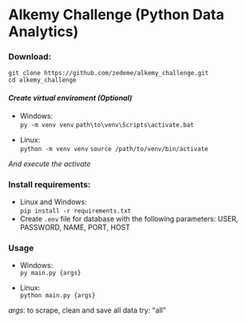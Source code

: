# **Alkemy Challenge (Python Data Analytics)**

### **Download**:
  `git clone https://github.com/zedeme/alkemy_challenge.git`  
  `cd alkemy_challenge`
  
 #### ***Create virtual enviroment (Optional)***  
 - Windows:  
   `py -m venv venv`
   `path\to\venv\Scripts\activate.bat`   
   
  - Linux:  
  `python -m venv venv`
  `source /path/to/venv/bin/activate`  
   
   *And execute the activate*

### **Install requirements**:
  - Linux and Windows:  
   `pip install -r requirements.txt`
  - Create `.env` file for database with the following parameters: USER, PASSWORD, NAME, PORT, HOST
  
  
### **Usage**
   - Windows:  
   `py main.py {args}`    
   
   - Linux:  
   `python main.py {args}`  
   
   *args*: to scrape, clean and save all data try: "all"
   
   


